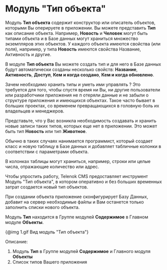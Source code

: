 # Модуль "Тип объекта"

Модуль **Тип объекта** содержит конструктор или описатель объектов, которыми Вы оперируете в 
приложении. Вы можете представить **Тип** как описание объекта. Например, 
**Новость** и **Человек** могут быть типами объекта и в Базе данных могут храниться
множество экземпляров этих объектов. У каждого объекта имеются свойства (или поля), например, 
у типа **Новость** имеются свойства Название, Активность и другие.

В модуле **Тип объекта** Вы можете создать тип и для него в Базе данных будут автоматически
созданы несколько свойств: **Название**, **Активность**, **Доступ**, **Кем и когда создано**,
**Кем и когда обновлено**.

Зачем необходимо хранить типы и уметь ими управлять ? Это требуется для того, 
чтобы спустя время ни Вы, ни другие пользователи или разработчики приложения не п
отеряли данные и не забыли о структуре приложения и имеющихся объектах. 
Такое часто бывает в больших проектах, со временем превращающихся в головную боль 
их владельцев и менеджеров.

Представьте, что у Вас возникла необходимость создавать и хранить новые записи таких типов, 
которых еще нет в приложении. Это может быть тип **Новость** или тип **Животное**.

Обычно в таких случаях нанимается программист, который создает класс и новую таблицу в Базе данных 
и добавляет табличные колонки в соответствии с параметрами объекта.

В колонках таблицы могут храниться, например, строки или целые числа, отражающие количество или адрес.

Чтобы упростить работу, Telenok CMS предоставляет инструмент Модуль "Тип объекта", 
в котором оперативно и без больших временных затрат создается новый тип объектов.

При создании объекта приложение сконфигурирует Базу Данных, добавит на сервер необходимые файлы и Вам останется только заполнить списки нового объекта.

Модуль **Тип** находится в Группе модулей **Содержимое** в Главном модуле **Объекты**.

{@img 1.gif Вид модуль "Тип объекта"}

Описание:

1. Модуль **Тип** в Группе модулей **Содержимое** и Главного модуля **Объекты**
1. Список типов Вашего приложения